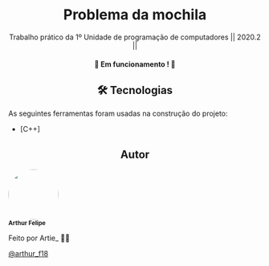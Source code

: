 <h1 align="center">Problema da mochila</h1>
<p align="center">Trabalho prático da 1º Unidade de programação de computadores || 2020.2 ||</p>

<h4 align="center"> 
	🚀 Em funcionamento ! 🚀
</h4>


<h2 align="center">🛠 Tecnologias</h2>

As seguintes ferramentas foram usadas na construção do projeto:

- [C++]


<h2 align="center">Autor</h2>

<div align-itens="center" justify-itens="center" justify="center">
 <img align="center" style="border-radius: 50%;" src="https://avatars.githubusercontent.com/u/63522257?v=4" width="100px;" alt=""/>
 <br />
 <sub><b>Arthur Felipe</b></sub> 


Feito por Artie_ 👋🏽


<a href="https://www.instagram.com/arthur_f18">@arthur_f18</a>
</div>
